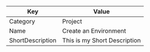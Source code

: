 | Key          | Value                   |
|--------------|-------------------------|
| Category     | Project                 |
| Name         | Create an Environment         |
| ShortDescription | This is my Short Description |
